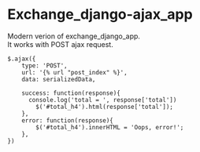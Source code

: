# Exchange_django-ajax_app

Modern verion of exchange_django_app.</br>
It works with POST ajax request.
```
$.ajax({
    type: 'POST',
    url: '{% url "post_index" %}',
    data: serializedData,

    success: function(response){
      console.log('total = ', response['total'])
        $('#total_h4').html(response['total']);
    },
    error: function(response){
        $('#total_h4').innerHTML = 'Oops, error!';
    },
})
```
